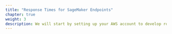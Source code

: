 ```yaml
---
title: "Response Times for SageMaker Endpoints"
chapter: true
weight: 3
description: We will start by setting up your AWS account to develop robot applications with AWS RoboMaker. 
---
```




